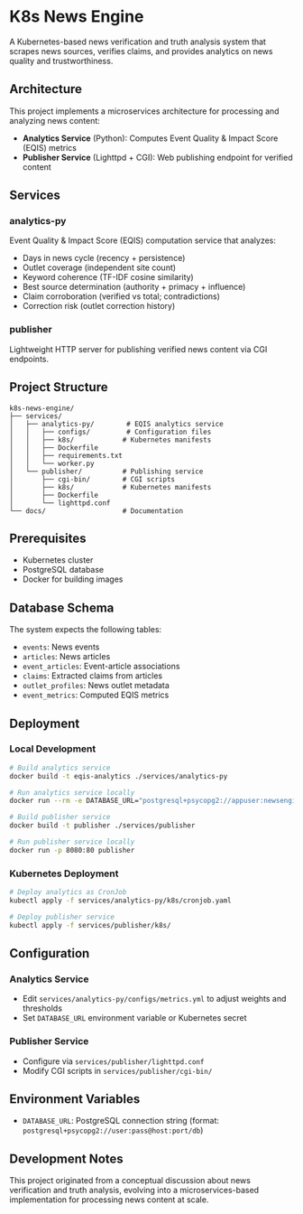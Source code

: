 # K8s News Engine

A Kubernetes-based news verification and truth analysis system that scrapes news sources, verifies claims, and provides analytics on news quality and trustworthiness.

## Architecture

This project implements a microservices architecture for processing and analyzing news content:

- **Analytics Service** (Python): Computes Event Quality & Impact Score (EQIS) metrics
- **Publisher Service** (Lighttpd + CGI): Web publishing endpoint for verified content

## Services

### analytics-py
Event Quality & Impact Score (EQIS) computation service that analyzes:
- Days in news cycle (recency + persistence)
- Outlet coverage (independent site count)
- Keyword coherence (TF-IDF cosine similarity)
- Best source determination (authority + primacy + influence)
- Claim corroboration (verified vs total; contradictions)
- Correction risk (outlet correction history)

### publisher
Lightweight HTTP server for publishing verified news content via CGI endpoints.

## Project Structure

```
k8s-news-engine/
├── services/
│   ├── analytics-py/        # EQIS analytics service
│   │   ├── configs/         # Configuration files
│   │   ├── k8s/            # Kubernetes manifests
│   │   ├── Dockerfile
│   │   ├── requirements.txt
│   │   └── worker.py
│   └── publisher/          # Publishing service
│       ├── cgi-bin/        # CGI scripts
│       ├── k8s/            # Kubernetes manifests
│       ├── Dockerfile
│       └── lighttpd.conf
└── docs/                   # Documentation
```

## Prerequisites

- Kubernetes cluster
- PostgreSQL database
- Docker for building images

## Database Schema

The system expects the following tables:
- `events`: News events
- `articles`: News articles
- `event_articles`: Event-article associations
- `claims`: Extracted claims from articles
- `outlet_profiles`: News outlet metadata
- `event_metrics`: Computed EQIS metrics

## Deployment

### Local Development

```bash
# Build analytics service
docker build -t eqis-analytics ./services/analytics-py

# Run analytics service locally
docker run --rm -e DATABASE_URL="postgresql+psycopg2://appuser:newsengine2024@localhost:5432/newsdb" eqis-analytics

# Build publisher service
docker build -t publisher ./services/publisher

# Run publisher service locally
docker run -p 8080:80 publisher
```

### Kubernetes Deployment

```bash
# Deploy analytics as CronJob
kubectl apply -f services/analytics-py/k8s/cronjob.yaml

# Deploy publisher service
kubectl apply -f services/publisher/k8s/
```

## Configuration

### Analytics Service
- Edit `services/analytics-py/configs/metrics.yml` to adjust weights and thresholds
- Set `DATABASE_URL` environment variable or Kubernetes secret

### Publisher Service
- Configure via `services/publisher/lighttpd.conf`
- Modify CGI scripts in `services/publisher/cgi-bin/`

## Environment Variables

- `DATABASE_URL`: PostgreSQL connection string (format: `postgresql+psycopg2://user:pass@host:port/db`)

## Development Notes

This project originated from a conceptual discussion about news verification and truth analysis, evolving into a microservices-based implementation for processing news content at scale.